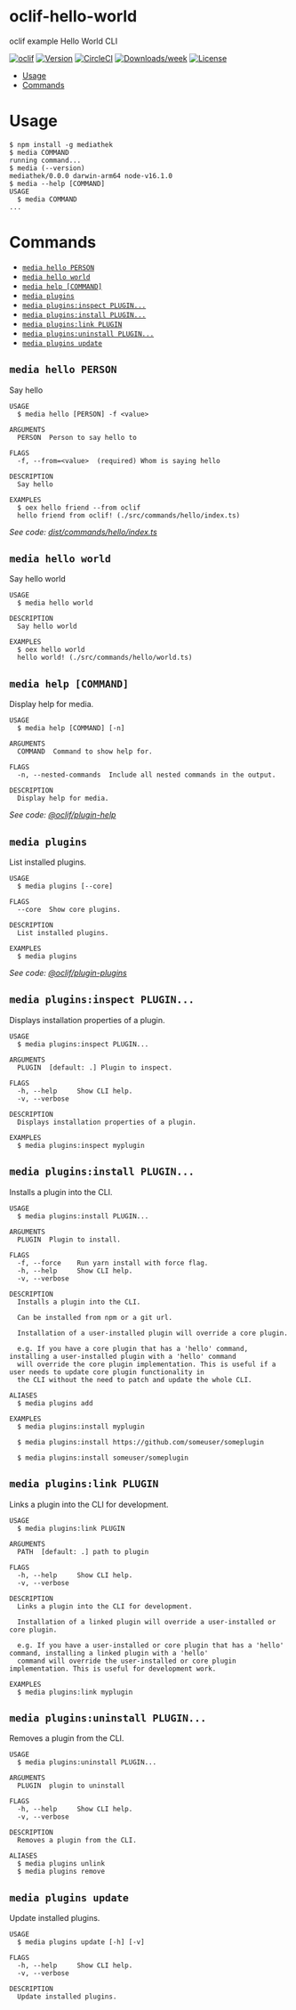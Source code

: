 oclif-hello-world
=================

oclif example Hello World CLI

[![oclif](https://img.shields.io/badge/cli-oclif-brightgreen.svg)](https://oclif.io)
[![Version](https://img.shields.io/npm/v/oclif-hello-world.svg)](https://npmjs.org/package/oclif-hello-world)
[![CircleCI](https://circleci.com/gh/oclif/hello-world/tree/main.svg?style=shield)](https://circleci.com/gh/oclif/hello-world/tree/main)
[![Downloads/week](https://img.shields.io/npm/dw/oclif-hello-world.svg)](https://npmjs.org/package/oclif-hello-world)
[![License](https://img.shields.io/npm/l/oclif-hello-world.svg)](https://github.com/oclif/hello-world/blob/main/package.json)

<!-- toc -->
* [Usage](#usage)
* [Commands](#commands)
<!-- tocstop -->
# Usage
<!-- usage -->
```sh-session
$ npm install -g mediathek
$ media COMMAND
running command...
$ media (--version)
mediathek/0.0.0 darwin-arm64 node-v16.1.0
$ media --help [COMMAND]
USAGE
  $ media COMMAND
...
```
<!-- usagestop -->
# Commands
<!-- commands -->
* [`media hello PERSON`](#media-hello-person)
* [`media hello world`](#media-hello-world)
* [`media help [COMMAND]`](#media-help-command)
* [`media plugins`](#media-plugins)
* [`media plugins:inspect PLUGIN...`](#media-pluginsinspect-plugin)
* [`media plugins:install PLUGIN...`](#media-pluginsinstall-plugin)
* [`media plugins:link PLUGIN`](#media-pluginslink-plugin)
* [`media plugins:uninstall PLUGIN...`](#media-pluginsuninstall-plugin)
* [`media plugins update`](#media-plugins-update)

## `media hello PERSON`

Say hello

```
USAGE
  $ media hello [PERSON] -f <value>

ARGUMENTS
  PERSON  Person to say hello to

FLAGS
  -f, --from=<value>  (required) Whom is saying hello

DESCRIPTION
  Say hello

EXAMPLES
  $ oex hello friend --from oclif
  hello friend from oclif! (./src/commands/hello/index.ts)
```

_See code: [dist/commands/hello/index.ts](https://github.com/maxboettinger/oclif-mediathek/blob/v0.0.0/dist/commands/hello/index.ts)_

## `media hello world`

Say hello world

```
USAGE
  $ media hello world

DESCRIPTION
  Say hello world

EXAMPLES
  $ oex hello world
  hello world! (./src/commands/hello/world.ts)
```

## `media help [COMMAND]`

Display help for media.

```
USAGE
  $ media help [COMMAND] [-n]

ARGUMENTS
  COMMAND  Command to show help for.

FLAGS
  -n, --nested-commands  Include all nested commands in the output.

DESCRIPTION
  Display help for media.
```

_See code: [@oclif/plugin-help](https://github.com/oclif/plugin-help/blob/v5.1.11/src/commands/help.ts)_

## `media plugins`

List installed plugins.

```
USAGE
  $ media plugins [--core]

FLAGS
  --core  Show core plugins.

DESCRIPTION
  List installed plugins.

EXAMPLES
  $ media plugins
```

_See code: [@oclif/plugin-plugins](https://github.com/oclif/plugin-plugins/blob/v2.0.11/src/commands/plugins/index.ts)_

## `media plugins:inspect PLUGIN...`

Displays installation properties of a plugin.

```
USAGE
  $ media plugins:inspect PLUGIN...

ARGUMENTS
  PLUGIN  [default: .] Plugin to inspect.

FLAGS
  -h, --help     Show CLI help.
  -v, --verbose

DESCRIPTION
  Displays installation properties of a plugin.

EXAMPLES
  $ media plugins:inspect myplugin
```

## `media plugins:install PLUGIN...`

Installs a plugin into the CLI.

```
USAGE
  $ media plugins:install PLUGIN...

ARGUMENTS
  PLUGIN  Plugin to install.

FLAGS
  -f, --force    Run yarn install with force flag.
  -h, --help     Show CLI help.
  -v, --verbose

DESCRIPTION
  Installs a plugin into the CLI.

  Can be installed from npm or a git url.

  Installation of a user-installed plugin will override a core plugin.

  e.g. If you have a core plugin that has a 'hello' command, installing a user-installed plugin with a 'hello' command
  will override the core plugin implementation. This is useful if a user needs to update core plugin functionality in
  the CLI without the need to patch and update the whole CLI.

ALIASES
  $ media plugins add

EXAMPLES
  $ media plugins:install myplugin 

  $ media plugins:install https://github.com/someuser/someplugin

  $ media plugins:install someuser/someplugin
```

## `media plugins:link PLUGIN`

Links a plugin into the CLI for development.

```
USAGE
  $ media plugins:link PLUGIN

ARGUMENTS
  PATH  [default: .] path to plugin

FLAGS
  -h, --help     Show CLI help.
  -v, --verbose

DESCRIPTION
  Links a plugin into the CLI for development.

  Installation of a linked plugin will override a user-installed or core plugin.

  e.g. If you have a user-installed or core plugin that has a 'hello' command, installing a linked plugin with a 'hello'
  command will override the user-installed or core plugin implementation. This is useful for development work.

EXAMPLES
  $ media plugins:link myplugin
```

## `media plugins:uninstall PLUGIN...`

Removes a plugin from the CLI.

```
USAGE
  $ media plugins:uninstall PLUGIN...

ARGUMENTS
  PLUGIN  plugin to uninstall

FLAGS
  -h, --help     Show CLI help.
  -v, --verbose

DESCRIPTION
  Removes a plugin from the CLI.

ALIASES
  $ media plugins unlink
  $ media plugins remove
```

## `media plugins update`

Update installed plugins.

```
USAGE
  $ media plugins update [-h] [-v]

FLAGS
  -h, --help     Show CLI help.
  -v, --verbose

DESCRIPTION
  Update installed plugins.
```
<!-- commandsstop -->
